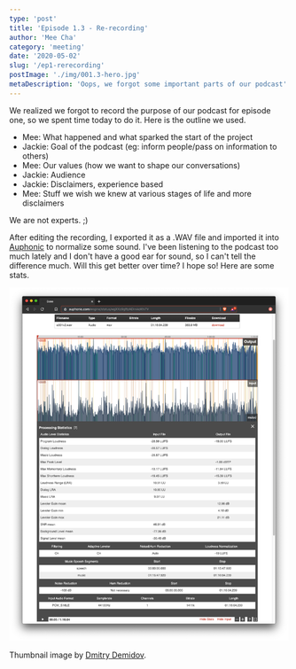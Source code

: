```yaml
---
type: 'post'
title: 'Episode 1.3 - Re-recording'
author: 'Mee Cha'
category: 'meeting'
date: '2020-05-02'
slug: '/ep1-rerecording'
postImage: './img/001.3-hero.jpg'
metaDescription: 'Oops, we forgot some important parts of our podcast'
---
```


We realized we forgot to record the purpose of our podcast for episode one, so we spent time today to do it. Here is the outline we used.

- Mee: What happened and what sparked the start of the project
- Jackie: Goal of the podcast (eg: inform people/pass on information to others)
- Mee: Our values (how we want to shape our conversations)
- Jackie: Audience
- Jackie: Disclaimers, experience based
- Mee: Stuff we wish we knew at various stages of life and more disclaimers

We are not experts. ;)

After editing the recording, I exported it as a .WAV file and imported it into [Auphonic](https://auphonic.com/) to normalize some sound. I've been listening to the podcast too much lately and I don't have a good ear for sound, so I can't tell the difference much. Will this get better over time? I hope so! Here are some stats.

![Auphonic stats](./img/001.3-stats.png)

Thumbnail image by [Dmitry Demidov](https://www.pexels.com/@dmitry-demidov-515774).
